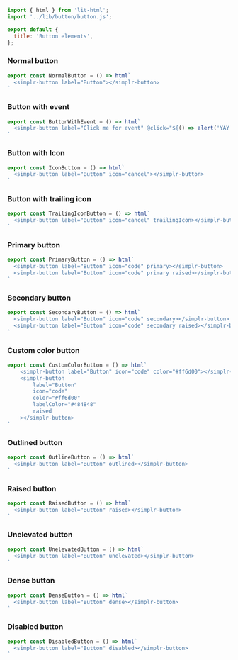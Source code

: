 ```js script
import { html } from 'lit-html';
import '../lib/button/button.js';

export default {
  title: 'Button elements',
};
```

### Normal button
```js preview-story
export const NormalButton = () => html`
  <simplr-button label="Button"></simplr-button>
`
```

### Button with event
```js preview-story
export const ButtonWithEvent = () => html`
  <simplr-button label="Click me for event" @click="${() => alert('YAY!')}"></simplr-button>
`
```

### Button with Icon
```js preview-story
export const IconButton = () => html`
  <simplr-button label="Button" icon="cancel"></simplr-button>
`
```

### Button with trailing icon
```js preview-story
export const TrailingIconButton = () => html`
  <simplr-button label="Button" icon="cancel" trailingIcon></simplr-button>
`
```

### Primary button
```js preview-story
export const PrimaryButton = () => html`
  <simplr-button label="Button" icon="code" primary></simplr-button>
  <simplr-button label="Button" icon="code" primary raised></simplr-button>
`
```

### Secondary button
```js preview-story
export const SecondaryButton = () => html`
  <simplr-button label="Button" icon="code" secondary></simplr-button>
  <simplr-button label="Button" icon="code" secondary raised></simplr-button>
`
```


### Custom color button
```js preview-story
export const CustomColorButton = () => html`
    <simplr-button label="Button" icon="code" color="#ff6d00"></simplr-button>
    <simplr-button
        label="Button"
        icon="code"
        color="#ff6d00"
        labelColor="#484848"
        raised
    ></simplr-button>
`
```

### Outlined button
```js preview-story
export const OutlineButton = () => html`
  <simplr-button label="Button" outlined></simplr-button>
`
```

### Raised button
```js preview-story
export const RaisedButton = () => html`
  <simplr-button label="Button" raised></simplr-button>
`
```

### Unelevated button
```js preview-story
export const UnelevatedButton = () => html`
  <simplr-button label="Button" unelevated></simplr-button>
`
```
### Dense button
```js preview-story
export const DenseButton = () => html`
  <simplr-button label="Button" dense></simplr-button>
`
```
### Disabled button
```js preview-story
export const DisabledButton = () => html`
  <simplr-button label="Button" disabled></simplr-button>
`
```
